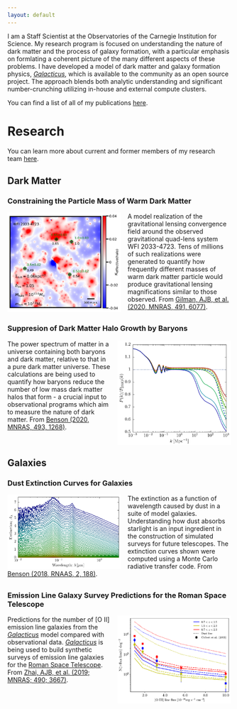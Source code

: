 ```yaml
---
layout: default
---
```


I am a Staff Scientist at the Observatories of the Carnegie Institution for Science. My research program is focused on
understanding the nature of dark matter and the process of galaxy formation, with a particular emphasis on formlating a coherent
picture of the many different aspects of these problems. I have developed a model of dark matter and galaxy formation physics,
[_Galacticus_](https://github.com/galacticusorg/galacticus/wiki), which is available to the community as an open source
project. The approach blends both analytic understanding and significant number-crunching utilizing in-house and external compute
clusters.

You can find a list of all of my publications [here](https://ui.adsabs.harvard.edu/user/libraries/YpLS0CLeQdSxHJbiIl1bQA).

# Research

You can learn more about current and former members of my research team [here](./team.html).

## Dark Matter

### Constraining the Particle Mass of Warm Dark Matter

<img src="./assets/img/lensing.png" alt="gravitational quad lens" style="width:256px; float: left; margin-right: 15px;"/> 

A model realization of the gravitational lensing convergence field around the observed gravitational quad-lens system WFI
2033-4723. Tens of millions of such realizations were generated to quantify how frequently different masses of warm dark matter
particle would produce gravitational lensing magnifications similar to those observed. From [Gilman, AJB, et al. (2020, MNRAS,
491, 6077)](https://ui.adsabs.harvard.edu/abs/2020MNRAS.491.6077G/abstract).
<p style="margin-bottom: 30px;">

### Suppresion of Dark Matter Halo Growth by Baryons

<img src="./assets/img/power_spectrum.png" alt="dark matter power spectrum" style="width:256px; float: right; margin-left: 15px;"/> 

The power spectrum of matter in a universe containing both baryons and dark matter, relative to that in a pure dark matter
universe.  These calculations are being used to quantify how baryons reduce the number of low mass dark matter halos that form - a
crucial input to observational programs which aim to measure the nature of dark matter. From [Benson (2020, MNRAS, 493,
1268)](https://ui.adsabs.harvard.edu/abs/2020MNRAS.493.1268B/abstract).
<p style="margin-bottom: 60px;">

## Galaxies

### Dust Extinction Curves for Galaxies

<img src="./assets/img/extinction_curves.png" alt="dust extinction curves" style="width:256px; float: left; margin-right: 15px;"/> 

The extinction as a function of wavelength caused by dust in a suite of model galaxies. Understanding how dust absorbs starlight
is an input ingredient in the construction of simulated surveys for future telescopes. The extinction curves shown were computed
using a Monte Carlo radiative transfer code. From [Benson (2018, RNAAS, 2,
188)](https://ui.adsabs.harvard.edu/abs/2018RNAAS...2..188B/abstract).
<p style="margin-bottom: 30px;">

### Emission Line Galaxy Survey Predictions for the Roman Space Telescope

<img src="./assets/img/elgCounts.png" alt="emission line galaxy counts" style="width:256px; float: right; margin-left: 15px;"/> 

Predictions for the number of \[O II\] emission line galaxies from the [_Galacticus_](https://github.com/galacticusorg/galacticus/wiki) model compared with observational data. [_Galacticus_](https://github.com/galacticusorg/galacticus/wiki) is being used to build synthetic surveys of emission line galaxies for the [Roman Space Telescope](https://roman.gsfc.nasa.gov/). From [Zhai, AJB, et al. (2019; MNRAS; 490; 3667)](https://ui.adsabs.harvard.edu/abs/2019MNRAS.490.3667Z/abstract).
<p style="margin-bottom: 30px;">
